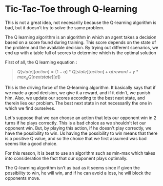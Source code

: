 # Tic-Tac-Toe through Q-learning

This is not a great idea, not necesarilly because the Q-learning algorithm is bad, but it doesn't try to solve the same problem.

The Q learning algorithm is an algorithm in which an agent takes a decision based on a score found during training. This score depends on the state of the problem and the available decision. By trying out different scenarios, we end up with a table full of scores to determine which is the optimal solution

First of all, the Q learning equation :
> $Q[state][action] = (1 - \alpha) * Q[state][action] + \alpha(reward + \gamma * max_{a} Q[next_{}state][a])$

This is the driving force of the Q-learning algorithm. It basically says that if we made a good decision, we give it a reward, and if it didn't, we punish him. Also, we update our scores according to the best next state, and therein lies our problem. The best next state in not necessarily the one in which we find ourselves.

Let's suppose that we can choose an action that lets our opponent win in 2 turns if he plays correctly. This is a bad choice as we shouldn't let our opponent win. But, by playing this action, if he doesn't play correctly, we have the possibility to win. Us having the possibility to win means that there is a positive Q value, and so the choice that we first assumed was bad seems like a good choice.

For this reason, it is best to use an algorithm such as min-max which takes into consideration the fact that our opponent plays optimally.

The Q-learning algorithm isn't as bad as it seems since if given the possibility to win, he will win, and if he can avoid a loss, he will block the opponents move.
